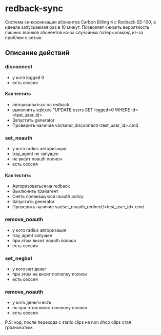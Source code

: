 redback-sync
============

Система синхронизации абонентов Carbon Billing 4 с Redback SE-100, в идеале запускаемая раз в 10 минут. Позволяет снизить вероятность лишних звонков абонентов из-за случайных потерь команд из-за проблем с сетью.

## Описание действий 

### disconnect

- у кого logged 0
- есть сессия

#### Как тестить

- авторизоваться на redback
- выполнить sqlexec "UPDATE users SET logged=0 WHERE id=\<test\_user\_id\>
- Запустить generator
- Проверить наличие var/send\_disconnect/\<test\_user\_id\>.cmd

### set_noauth

- у кого radius авторизация
- tray_agent не запущен
- не висит noauth полиси
- есть сессия

#### Как тестить

- Авторизоваться на redback
- Выключить трэйагент
- Снять появившуюся noauth policy
- Запустить generator
- Проверить наличие var/set\_noauth\_redirect/\<test\_user\_id\>.cmd

### remove_noauth

- у кого radius авторизация 
- tray_agent запущен
- при этом висит noauth полиси
- есть сессия

### set_negbal

- у кого нет денег
- при этом не висит nomoney полиси
- есть сессия

### remove_noauth

- у кого деньги есть
- но при этом висит nomoney полиси
- есть сессия

P.S: код, после перехода с static clips на non dhcp clips стал грязноватым.
